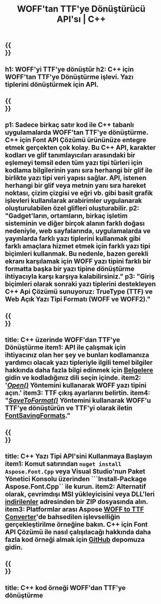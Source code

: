 ﻿---
translation: true
template: /_templates/conversion-child-cpp.md
title: WOFF'tan TTF'ye Dönüştürücü API'sı | C++
description: Bu C++ API'sini kullanarak WOFF'u TTF Yazı Tiplerine dönüştürün. Dönüştürme işlevi, Windows ve Linux'ta ve C++'ı destekleyen herhangi bir geliştirme ortamında çalışır.
metakeywords: c++ WOFF - TTF, WOFF - TTF çözümleri c++, WOFF - TTF font conerter cpp
url: /cpp/conversion/woff-to-ttf/
family: font
platformtag: cpp
feature: conversion
otherformats: WOFF2
---

{{<section banner>}}
---
h1: WOFF'yi TTF'ye dönüştür
h2: C++ için WOFF'tan TTF'ye Dönüştürme işlevi. Yazı tiplerini dönüştürmek için API.
---

{{<section overview>}}
---
p1: Sadece birkaç satır kod ile С++ tabanlı uygulamalarda WOFF'tan TTF'ye dönüştürme. С++ için Font API Çözümü ürününüze entegre etmek gerçekten çok kolay. Bu C++ API, karakter kodları ve glif tanımlayıcıları arasındaki bir eşlemeyi temsil eden tüm yazı tipi türleri için kodlama bilgilerinin yanı sıra herhangi bir glif ile birlikte yazı tipi veri yapısı sağlar. API, istenen herhangi bir glif veya metnin yanı sıra hareket noktası, çizim çizgisi ve eğri vb. gibi basit grafik işlevleri kullanılarak arabirimler uygulanarak oluşturulabilen özel glifleri oluşturabilir.
p2: "Gadget'ların, ortamların, birkaç işletim sisteminin ve diğer birçok alanın farklı doğası nedeniyle, web sayfalarında, uygulamalarda ve yayınlarda farklı yazı tiplerini kullanmak gibi farklı amaçlara hizmet etmek için farklı yazı tipi biçimleri kullanmak. Bu nedenle, bazen gerekli ekranı karşılamak için WOFF yazı tipini farklı bir formatta başka bir yazı tipine dönüştürme ihtiyacıyla karşı karşıya kalabilirsiniz."
p3: "Giriş biçimleri olarak sonraki yazı tiplerini destekleyen С++ Api Çözümü sunuyoruz: TrueType (TTF) ve Web Açık Yazı Tipi Formatı (WOFF ve WOFF2)."
---

{{<section feature1>}}
---
title: C++ üzerinde WOFF'dan TTF'ye Dönüştürme
item1: API ile çalışmak için ihtiyacınız olan her şey ve bunları kodlamanıza yardımcı olacak yazı tipleriyle ilgili temel bilgiler hakkında daha fazla bilgi edinmek için [Belgelere](https://docs.aspose.com/font/) gidin ve kodladığınız dili seçin içinde.
item2: '[*Open()*](https://reference.aspose.com/font/cpp/class/aspose.font.font#ac2387bf04ccb5bac51cf37984d4ebf33) Yöntemini kullanarak WOFF yazı tipini açın.'
item3: TTF çıkış ayarlarını belirtin.
item4: "[*SaveToFormat()*](https://reference.aspose.com/font/cpp/class/aspose.font.font#a670ea97404fd72c2e51b0e8c543c8a45) Yöntemini kullanarak WOFF'u TTF'ye dönüştürün ve TTF'yi olarak iletin [FontSavingFormats](https://reference.aspose.com/font/cpp/namespace/aspose.font#a93d0dcc7c00f5c7027d60e14a5433c74)."
---

{{<section feature2>}}
---
title: C++ Yazı Tipi API'sini Kullanmaya Başlayın
item1: Komut satırından ```nuget install Aspose.Font.Cpp``` veya Visual Studio'nun Paket Yönetici Konsolu üzerinden ```Install-Package Aspose.Font.Cpp`` ile kurun.
item2: Alternatif olarak, çevrimdışı MSI yükleyicisini veya DLL'leri [indirilenler](https://downloads.aspose.com/font/cpp) adresinden bir ZIP dosyasında alın.
item3: Platformlar arası Aspose [WOFF to TTF Converter](https://products.aspose.app/font/conversion/woff-to-ttf)'de bahsedilen işlevselliğin gerçekleştirilme örneğine bakın. C++ için Font API Çözümü ile nasıl çalışılacağı hakkında daha fazla kod örneği almak için [GitHub](https://github.com/aspose-font/Aspose.Font-Documentation/tree/master/cpp-examples) depomuza gidin.
---

{{<section codeexample>}}
---
title: C++ kod örneği WOFF'dan TTF'ye dönüştürme
---